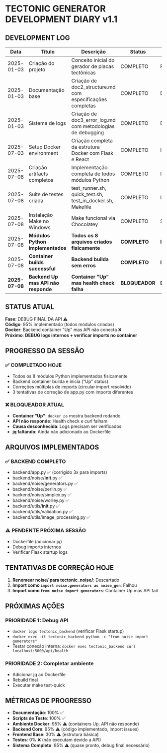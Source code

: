 # TECTONIC GENERATOR DEVELOPMENT DIARY v1.1

## DEVELOPMENT LOG

| Data | Título | Descrição | Status | Tipo |
|------|--------|-----------|--------|------|
| 2025-01-03 | Criação do projeto | Conceito inicial do gerador de placas tectônicas | COMPLETO | PLANEJAMENTO |
| 2025-01-03 | Documentação base | Criação de doc2_structure.md com especificações completas | COMPLETO | DOCUMENTAÇÃO |
| 2025-01-03 | Sistema de logs | Criação de doc3_error_log.md com metodologias de debugging | COMPLETO | DOCUMENTAÇÃO |
| 2025-07-03 | Setup Docker environment | Criação completa da estrutura Docker com Flask e React | COMPLETO | IMPLEMENTAÇÃO |
| 2025-07-08 | Criação artifacts completos | Implementação completa de todos módulos Python | COMPLETO | IMPLEMENTAÇÃO |
| 2025-07-08 | Suite de testes criada | test_runner.sh, quick_test.sh, test_in_docker.sh, Makefile | COMPLETO | IMPLEMENTAÇÃO |
| 2025-07-08 | Instalação Make no Windows | Make funcional via Chocolatey | COMPLETO | SETUP |
| 2025-07-08 | **Módulos Python implementados** | **Todos os 8 arquivos criados fisicamente** | **COMPLETO** | **IMPLEMENTAÇÃO** |
| 2025-07-08 | **Container builds successful** | **Backend builda sem erros** | **COMPLETO** | **IMPLEMENTAÇÃO** |
| **2025-07-08** | **Backend Up mas API não responde** | **Container "Up" mas health check falha** | **BLOQUEADOR** | **DEBUGGING** |

## STATUS ATUAL

**Fase**: DEBUG FINAL DA API ⚠️  
**Código**: 95% implementado (todos módulos criados)  
**Docker**: Backend container "Up" mas API não conecta ❌  
**Próximo**: **DEBUG logs internos + verificar imports no container**

## PROGRESSO DA SESSÃO

### ✅ COMPLETADO HOJE
- Todos os 8 módulos Python implementados fisicamente
- Backend container builda e inicia ("Up" status)
- Correções múltiplas de imports (circular import resolvido)
- 3 tentativas de correção de app.py com imports diferentes

### ❌ BLOQUEADOR ATUAL
- **Container "Up"**: `docker ps` mostra backend rodando
- **API não responde**: Health check e curl falham
- **Causa desconhecida**: Logs precisam ser verificados
- **jq faltando**: Ainda não adicionado ao Dockerfile

## ARQUIVOS IMPLEMENTADOS

### ✅ BACKEND COMPLETO
- backend/app.py ✅ (corrigido 3x para imports)
- backend/noise/__init__.py ✅
- backend/noise/generators.py ✅
- backend/noise/perlin.py ✅
- backend/noise/simplex.py ✅
- backend/noise/worley.py ✅
- backend/utils/__init__.py ✅
- backend/utils/validation.py ✅
- backend/utils/image_processing.py ✅

### ⚠️ PENDENTE PRÓXIMA SESSÃO
- Dockerfile (adicionar jq)
- Debug imports internos
- Verificar Flask startup logs

## TENTATIVAS DE CORREÇÃO HOJE

1. **Renomear noise/ para tectonic_noise/**: Descartado
2. **Import como `import noise.generators as noise_gen`**: Falhou
3. **Import como `from noise import generators`**: Container Up mas API fail

## PRÓXIMAS AÇÕES

### PRIORIDADE 1: Debug API
- `docker logs tectonic_backend` (verificar Flask startup)
- `docker exec -it tectonic_backend python -c "from noise import generators"`
- Testar conexão interna: `docker exec tectonic_backend curl localhost:5000/api/health`

### PRIORIDADE 2: Completar ambiente
- Adicionar jq ao Dockerfile
- Rebuild final
- Executar make test-quick

## MÉTRICAS DE PROGRESSO

- **Documentação**: 100% ✅
- **Scripts de Teste**: 100% ✅
- **Ambiente Docker**: 95% ⚠️ (containers Up, API não responde)
- **Backend Core**: 95% ⚠️ (código implementado, import issues)
- **Frontend Base**: 30% ⚠️ (estrutura básica)
- **Testes**: 0% ❌ (não executam devido a API)
- **Sistema Completo**: 85% ⚠️ (quase pronto, debug final necessário)